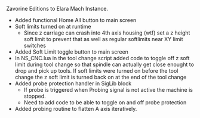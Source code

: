 Zavorine Editions to Elara Mach Instance.

- Added functional Home All button to main screen
- Soft limits turned on at runtime
	- Since z carriage can crash into 4th axis housing (wtf) set a z height soft limit to prevent that as well as regular softlimits near XY limit switches
- Added Soft Limit toggle button to main screen
- In NS_CNC.lua in the tool change script added code to toggle off z soft limit during tool change so that spindle can actually get close enought to drop and pick up tools. If soft limits were turned on before the tool change the z soft limit is turned back on at the end of the tool change
- Added probe protection handler in SigLib block
	- If probe is triggered when Probing signal is not active the machine is stopped.
	- Need to add code to be able to toggle on and off probe protection
- Added probing routine to flatten A axis iteratively.

